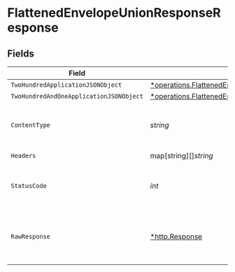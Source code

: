 # FlattenedEnvelopeUnionResponseResponse


## Fields

| Field                                                                                                                                                              | Type                                                                                                                                                               | Required                                                                                                                                                           | Description                                                                                                                                                        |
| ------------------------------------------------------------------------------------------------------------------------------------------------------------------ | ------------------------------------------------------------------------------------------------------------------------------------------------------------------ | ------------------------------------------------------------------------------------------------------------------------------------------------------------------ | ------------------------------------------------------------------------------------------------------------------------------------------------------------------ |
| `TwoHundredApplicationJSONObject`                                                                                                                                  | [*operations.FlattenedEnvelopeUnionResponseResponseBody](../../../pkg/models/operations/flattenedenvelopeunionresponseresponsebody.md)                             | :heavy_minus_sign:                                                                                                                                                 | OK                                                                                                                                                                 |
| `TwoHundredAndOneApplicationJSONObject`                                                                                                                            | [*operations.FlattenedEnvelopeUnionResponseResponseBodiesResponseBody](../../../pkg/models/operations/flattenedenvelopeunionresponseresponsebodiesresponsebody.md) | :heavy_minus_sign:                                                                                                                                                 | Created                                                                                                                                                            |
| `ContentType`                                                                                                                                                      | *string*                                                                                                                                                           | :heavy_check_mark:                                                                                                                                                 | HTTP response content type for this operation                                                                                                                      |
| `Headers`                                                                                                                                                          | map[string][]*string*                                                                                                                                              | :heavy_check_mark:                                                                                                                                                 | N/A                                                                                                                                                                |
| `StatusCode`                                                                                                                                                       | *int*                                                                                                                                                              | :heavy_check_mark:                                                                                                                                                 | HTTP response status code for this operation                                                                                                                       |
| `RawResponse`                                                                                                                                                      | [*http.Response](https://pkg.go.dev/net/http#Response)                                                                                                             | :heavy_check_mark:                                                                                                                                                 | Raw HTTP response; suitable for custom response parsing                                                                                                            |